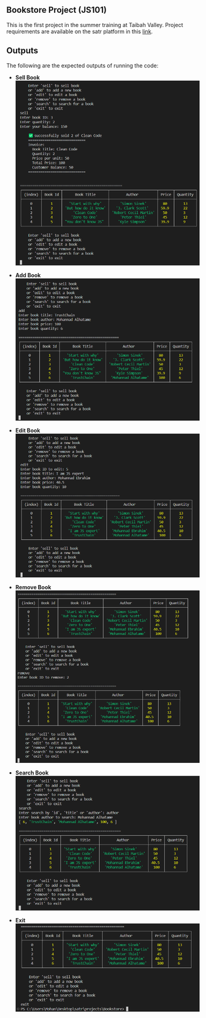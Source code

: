 ## Bookstore Project (JS101)

This is the first project in the summer training at Taibah Valley.
Project requirements are available on the satr platform in this [link](https://satr.codes/courses/063df133-5593-44b9-8d87-a63f2b150fab/session/b4dcd4d2-c4a1-4b04-946b-384f9b68e60b/view).

## Outputs

The following are the expected outputs of running the code:

- **Sell Book**
![sell book](./Bookstore/simple-run/sell.png)

- **Add Book**
![add book](./Bookstore/simple-run/add.png)

- **Edit Book**
![edit book](./Bookstore/simple-run/edit.png)

- **Remove Book**
![remove book](./Bookstore/simple-run/remove.png)

- **Search Book**
![search book](./Bookstore/simple-run/search.png)

- **Exit**
![exit book](./Bookstore/simple-run/exit.png)
